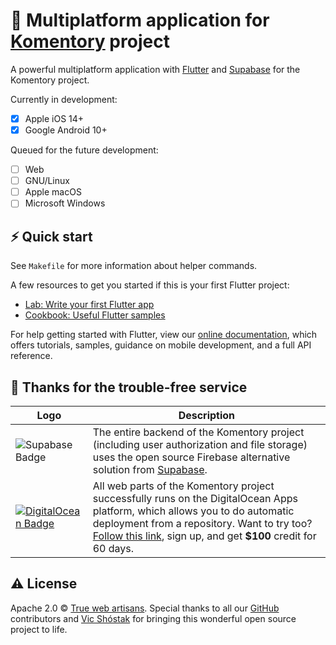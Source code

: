 # 🎯 Multiplatform application for [Komentory](https://komentory.com) project

A powerful multiplatform application with [Flutter](https://flutter.dev) and [Supabase](https://github.com/supabase) for the Komentory project.

Currently in development:

- [x] Apple iOS 14+
- [x] Google Android 10+

Queued for the future development:

- [ ] Web
- [ ] GNU/Linux
- [ ] Apple macOS
- [ ] Microsoft Windows

## ⚡️ Quick start

See `Makefile` for more information about helper commands.

A few resources to get you started if this is your first Flutter project:

- [Lab: Write your first Flutter app](https://flutter.dev/docs/get-started/codelab)
- [Cookbook: Useful Flutter samples](https://flutter.dev/docs/cookbook)

For help getting started with Flutter, view our [online documentation](https://flutter.dev/docs), which offers tutorials, samples, guidance on mobile development, and a full API reference.

## 🥇 Thanks for the trouble-free service

| Logo                                                                                                                                                                                                                       | Description                                                                                                                                                                                                                                                                   |
| -------------------------------------------------------------------------------------------------------------------------------------------------------------------------------------------------------------------------- | ----------------------------------------------------------------------------------------------------------------------------------------------------------------------------------------------------------------------------------------------------------------------------- |
| ![Supabase Badge](https://user-images.githubusercontent.com/11155743/142758333-33229ef2-e051-437b-af32-7d8b8d7a71ad.png)                                                                                                   | The entire backend of the Komentory project (including user authorization and file storage) uses the open source Firebase alternative solution from [Supabase](https://supabase.io).                                                                                                          |
| [![DigitalOcean Badge](https://web-platforms.sfo2.digitaloceanspaces.com/WWW/Badge%203.svg)](https://www.digitalocean.com/?refcode=b41859fa9b6e&utm_campaign=Referral_Invite&utm_medium=Referral_Program&utm_source=badge) | All web parts of the Komentory project successfully runs on the DigitalOcean Apps platform, which allows you to do automatic deployment from a repository. Want to try too? [Follow this link](https://m.do.co/c/b41859fa9b6e), sign up, and get **$100** credit for 60 days. |

## ⚠️ License

Apache 2.0 &copy; [True web artisans](https://1wa.co/). Special thanks to all our [GitHub](https://github.com/Komentory) contributors and [Vic Shóstak](https://shostak.dev) for bringing this wonderful open source project to life.
